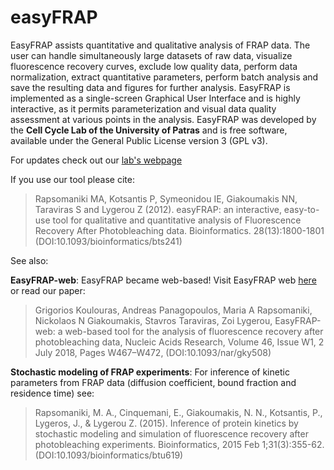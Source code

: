 # easyFRAP

EasyFRAP assists quantitative and qualitative analysis of FRAP data. The user can handle simultaneously large datasets of raw data, visualize fluorescence recovery curves, exclude low quality data, perform data normalization, extract quantitative parameters, perform batch analysis and save the resulting data and figures for further analysis.
EasyFRAP is implemented as a single-screen Graphical User Interface and is highly interactive, as it permits parameterization and visual data quality assessment at various points in the analysis. EasyFRAP was developed by the **Cell Cycle Lab of the University of Patras** and is free software, available under the General Public License version 3 (GPL v3).

For updates check out our [lab's webpage](http://ccl.med.upatras.gr/index.php?id=easyfrap)

If you use our tool please cite: 

> Rapsomaniki MA, Kotsantis P, Symeonidou IE, Giakoumakis NN, Taraviras S and Lygerou Z (2012). easyFRAP: an interactive, easy-to-use tool for qualitative and quantitative analysis of Fluorescence Recovery After Photobleaching data. Bioinformatics. 28(13):1800-1801 (DOI:10.1093/bioinformatics/bts241)

See also: 

**EasyFRAP-web**: EasyFRAP became web-based! Visit EasyFRAP web [here](https://easyfrap.vmnet.upatras.gr) or read our paper:

>Grigorios Koulouras, Andreas Panagopoulos, Maria A Rapsomaniki, Nickolaos N Giakoumakis, Stavros Taraviras, Zoi Lygerou, EasyFRAP-web: a web-based tool for the analysis of fluorescence recovery after photobleaching data, Nucleic Acids Research, Volume 46, Issue W1, 2 July 2018, Pages W467–W472, (DOI:10.1093/nar/gky508)

**Stochastic modeling of FRAP experiments**: For inference of kinetic parameters from FRAP data (diffusion coefficient, bound fraction and residence time) see:

> Rapsomaniki, M. A., Cinquemani, E., Giakoumakis, N. N., Kotsantis, P., Lygeros, J., & Lygerou Z. (2015). Inference of protein kinetics by stochastic modeling and simulation of fluorescence recovery after photobleaching experiments. Bioinformatics, 2015 Feb 1;31(3):355-62. (DOI:10.1093/bioinformatics/btu619)
